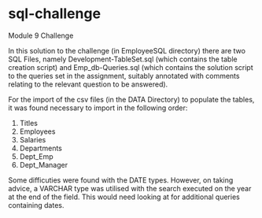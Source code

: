 # sql-challenge
Module 9 Challenge

In this solution to the challenge (in EmployeeSQL directory) there are two SQL Files, namely Development-TableSet.sql (which contains the table creation script) and Emp_db-Queries.sql (which contains the solution script to the queries set in the assignment, suitably annotated with comments relating to the relevant question to be answered).

For the import of the csv files (in the DATA Directory) to populate the tables, it was found necessary to import in the following order:

1. Titles
2. Employees
3. Salaries
4. Departments
5. Dept_Emp
6. Dept_Manager

Some difficuties were found with the DATE types. However, on taking advice, a VARCHAR type was utilised with the search executed on the year at the end of the field. This would need looking at for additional queries containing dates.
